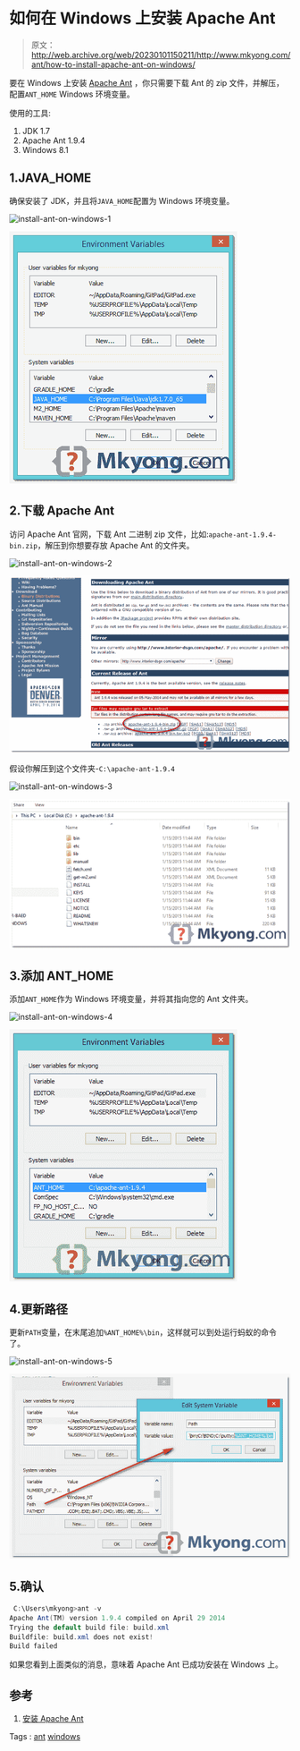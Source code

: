 # 如何在 Windows 上安装 Apache Ant

> 原文：<http://web.archive.org/web/20230101150211/http://www.mkyong.com/ant/how-to-install-apache-ant-on-windows/>

要在 Windows 上安装 [Apache Ant](http://web.archive.org/web/20200511132528/http://ant.apache.org/) ，你只需要下载 Ant 的 zip 文件，并解压，配置`ANT_HOME` Windows 环境变量。

使用的工具:

1.  JDK 1.7
2.  Apache Ant 1.9.4
3.  Windows 8.1

## 1.JAVA_HOME

确保安装了 JDK，并且将`JAVA_HOME`配置为 Windows 环境变量。

<noscript><img src="img/696b6d7aa98f41a96d1ecb964815d9ec.png" alt="install-ant-on-windows-1" width="408" height="451" class="alignnone size-full wp-image-13552" srcset="http://web.archive.org/web/20200511132528im_/https://mkyong.com/wp-content/uploads/2015/01/install-ant-on-windows-1.png 408w, http://web.archive.org/web/20200511132528im_/https://mkyong.com/wp-content/uploads/2015/01/install-ant-on-windows-1-271x300.png 271w" sizes="(max-width: 408px) 100vw, 408px" data-original-src="http://web.archive.org/web/20200511132528im_/http://www.mkyong.com/wp-content/uploads/2015/01/install-ant-on-windows-1.png"/></noscript>

![install-ant-on-windows-1](img/568b30f8cf4cd83bdb2ea34c93d93cad.png)

## 2.下载 Apache Ant

访问 Apache Ant 官网，下载 Ant 二进制 zip 文件，比如:`apache-ant-1.9.4-bin.zip`，解压到你想要存放 Apache Ant 的文件夹。

<noscript><img src="img/26899614cee4277e9888abbd2af97c14.png" alt="install-ant-on-windows-2" width="640" height="403" class="alignnone size-full wp-image-13553" srcset="http://web.archive.org/web/20200511132528im_/https://mkyong.com/wp-content/uploads/2015/01/install-ant-on-windows-2.png 640w, http://web.archive.org/web/20200511132528im_/https://mkyong.com/wp-content/uploads/2015/01/install-ant-on-windows-2-300x189.png 300w" sizes="(max-width: 640px) 100vw, 640px" data-original-src="http://web.archive.org/web/20200511132528im_/http://www.mkyong.com/wp-content/uploads/2015/01/install-ant-on-windows-2.png"/></noscript>

![install-ant-on-windows-2](img/aea28836bcfbf16ff96800d3c8bdc237.png)

假设你解压到这个文件夹-`C:\apache-ant-1.9.4`

<noscript><img src="img/7f26d01d2740af12a453e5e02b359b89.png" alt="install-ant-on-windows-3" width="640" height="340" class="alignnone size-full wp-image-13554" srcset="http://web.archive.org/web/20200511132528im_/https://mkyong.com/wp-content/uploads/2015/01/install-ant-on-windows-3.png 640w, http://web.archive.org/web/20200511132528im_/https://mkyong.com/wp-content/uploads/2015/01/install-ant-on-windows-3-300x159.png 300w" sizes="(max-width: 640px) 100vw, 640px" data-original-src="http://web.archive.org/web/20200511132528im_/http://www.mkyong.com/wp-content/uploads/2015/01/install-ant-on-windows-3.png"/></noscript>

![install-ant-on-windows-3](img/ba2d644c3f93ccad746357a4969f9e85.png)

## 3.添加 ANT_HOME

添加`ANT_HOME`作为 Windows 环境变量，并将其指向您的 Ant 文件夹。

<noscript><img src="img/a976a5fdc5e661e5bab3b2d8858f325b.png" alt="install-ant-on-windows-4" width="408" height="451" class="alignnone size-full wp-image-13555" srcset="http://web.archive.org/web/20200511132528im_/https://mkyong.com/wp-content/uploads/2015/01/install-ant-on-windows-4.png 408w, http://web.archive.org/web/20200511132528im_/https://mkyong.com/wp-content/uploads/2015/01/install-ant-on-windows-4-271x300.png 271w" sizes="(max-width: 408px) 100vw, 408px" data-original-src="http://web.archive.org/web/20200511132528im_/http://www.mkyong.com/wp-content/uploads/2015/01/install-ant-on-windows-4.png"/></noscript>

![install-ant-on-windows-4](img/1f8b6cfec3ea3e009526de4feec88ebc.png)

## 4.更新路径

更新`PATH`变量，在末尾追加`%ANT_HOME%\bin`，这样就可以到处运行蚂蚁的命令了。

<noscript><img src="img/f3243945b1609bfba0b778606d404a82.png" alt="install-ant-on-windows-5" width="687" height="451" class="alignnone size-full wp-image-13556" srcset="http://web.archive.org/web/20200511132528im_/https://mkyong.com/wp-content/uploads/2015/01/install-ant-on-windows-5.png 687w, http://web.archive.org/web/20200511132528im_/https://mkyong.com/wp-content/uploads/2015/01/install-ant-on-windows-5-300x197.png 300w" sizes="(max-width: 687px) 100vw, 687px" data-original-src="http://web.archive.org/web/20200511132528im_/http://www.mkyong.com/wp-content/uploads/2015/01/install-ant-on-windows-5.png"/></noscript>

![install-ant-on-windows-5](img/4e7cd7741a5d1dd4ac4cef37ad8a952c.png)

## 5.确认

```java
 C:\Users\mkyong>ant -v
Apache Ant(TM) version 1.9.4 compiled on April 29 2014
Trying the default build file: build.xml
Buildfile: build.xml does not exist!
Build failed 
```

如果您看到上面类似的消息，意味着 Apache Ant 已成功安装在 Windows 上。

## 参考

1.  [安装 Apache Ant](http://web.archive.org/web/20200511132528/http://ant.apache.org/manual/install.html)

Tags : [ant](http://web.archive.org/web/20200511132528/https://mkyong.com/tag/ant/) [windows](http://web.archive.org/web/20200511132528/https://mkyong.com/tag/windows/)<input type="hidden" id="mkyong-current-postId" value="13551">